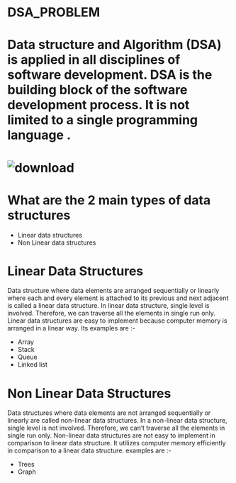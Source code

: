 # DSA_PROBLEM 
# Data structure and Algorithm (DSA) is applied in all disciplines of software development. DSA is the building block of the software development process. It is not limited to a single programming language . 
   
# ![download](https://github.com/sanjanyadav420/DSA_PROBLEM/assets/101393474/26b8c37a-79ef-4e11-82b0-0cb1682f9529)
# What are the 2 main types of data structures 
- Linear data structures    
- Non Linear data structures     
   
# Linear Data Structures  
Data structure where data elements are arranged sequentially or linearly where each and every element is attached to its previous and next adjacent is called a linear data structure. In linear data structure, single level is involved. Therefore, we can traverse all the elements in single run only. Linear data structures are easy to implement because computer memory is arranged in a linear way. Its examples are :-
 - Array   
 - Stack  
 - Queue
 - Linked list 
# Non Linear Data Structures
Data structures where data elements are not arranged sequentially or linearly are called non-linear data structures. In a non-linear data structure, single level is not involved. Therefore, we can’t traverse all the elements in single run only. Non-linear data structures are not easy to implement in comparison to linear data structure. It utilizes computer memory efficiently in comparison to a linear data structure.
examples are :-
- Trees
- Graph

